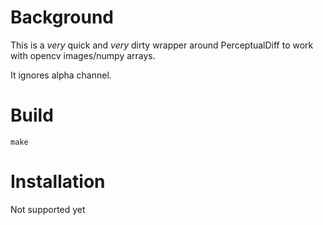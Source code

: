 # Background

This is a *very* quick and *very* dirty wrapper around PerceptualDiff to work with opencv images/numpy arrays.

It ignores alpha channel.

# Build

    make

# Installation

Not supported yet

